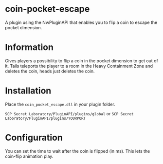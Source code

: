 # coin-pocket-escape
A plugin using the NwPluginAPI that enables you to flip a coin to escape the pocket dimension. 

# Information
Gives players a possibility to flip a coin in the pocket dimension to get out of it.
Tails teleports the player to a room in the Heavy Containment Zone and deletes the coin, heads just deletes the coin.

# Installation
Place the `coin_pocket_escape.dll` in your plugin folder.

`SCP Secret Laboratory/PluginAPI/plugins/global` or `SCP Secret Laboratory/PluginAPI/plugins/YOURPORT`

# Configuration
You can set the time to wait after the coin is flipped (in ms). This lets the coin-flip animation play.
